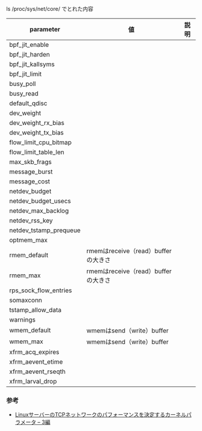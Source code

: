 ls /proc/sys/net/core/ でとれた内容

parameter | 値 |  説明
----|-----|----
bpf_jit_enable | |
bpf_jit_harden | |
bpf_jit_kallsyms | |
bpf_jit_limit | |
busy_poll | |
busy_read | |
default_qdisc | |
dev_weight | |
dev_weight_rx_bias | |
dev_weight_tx_bias | |
flow_limit_cpu_bitmap | |
flow_limit_table_len | |
max_skb_frags | |
message_burst | |
message_cost | |
netdev_budget | |
netdev_budget_usecs | |
netdev_max_backlog | |
netdev_rss_key | |
netdev_tstamp_prequeue | |
optmem_max | |
rmem_default | rmemはreceive（read）bufferの大きさ |
rmem_max | rmemはreceive（read）bufferの大きさ |
rps_sock_flow_entries | |
somaxconn | |
tstamp_allow_data | |
warnings | |
wmem_default | wmemはsend（write）buffer |
wmem_max | wmemはsend（write）buffer |
xfrm_acq_expires | |
xfrm_aevent_etime | |
xfrm_aevent_rseqth | |
xfrm_larval_drop | |

### 参考
* [LinuxサーバーのTCPネットワークのパフォーマンスを決定するカーネルパラメータ – 3編](https://meetup-jp.toast.com/1516)
